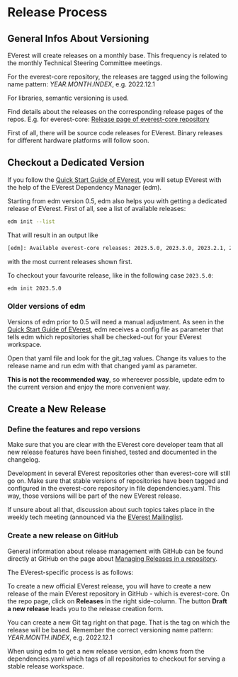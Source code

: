 # Release Process
## General Infos About Versioning

EVerest will create releases on a monthly base. This frequency is related to the monthly Technical Steering Committee meetings.

For the everest-core repository, the releases are tagged using the following name pattern: _YEAR.MONTH.INDEX_, e.g. 2022.12.1

For libraries, semantic versioning is used.

Find details about the releases on the corresponding release pages of the repos. E.g. for everest-core: [Release page of everest-core repository](https://github.com/EVerest/everest-core/releases)

First of all, there will be source code releases for EVerest. Binary releases for different hardware platforms will follow soon.

## Checkout a Dedicated Version
If you follow the
[Quick Start Guide of EVerest](https://everest.github.io/nightly/general/02_quick_start_guide.html), you will setup EVerest with the help of the
EVerest Dependency Manager (edm).

Starting from edm version 0.5, edm also helps you with getting a dedicated
release of EVerest. First of all, see a list of available releases:
```bash
edm init --list
```
That will result in an output like
```txt
[edm]: Available everest-core releases: 2023.5.0, 2023.3.0, 2023.2.1, 2023.2.0, 2023.1.0, 2022.12.1, 2022.12.0, 2022-11.0
```
with the most current releases shown first.

To checkout your favourite release, like in the following case `2023.5.0`:
```bash
edm init 2023.5.0
```

### Older versions of edm
Versions of edm prior to 0.5 will need a manual adjustment. As seen in the
[Quick Start Guide of EVerest](https://everest.github.io/nightly/general/02_quick_start_guide.html), edm receives a config file as parameter that
tells edm which repositories shall be checked-out for your EVerest workspace.

Open that yaml file and look for the git_tag values. Change its values to the
release name and run edm with that changed yaml as parameter.

__This is not the recommended way__, so whereever possible, update edm
to the current version and enjoy the more convenient way.

## Create a New Release

### Define the features and repo versions
Make sure that you are clear with the EVerest core developer team that all
new release features have been finished, tested and documented in the
changelog.

Development in several EVerest repositories other than everest-core will still
go on. Make sure that stable versions of repositories have been tagged and
configured in the everest-core repository in file dependencies.yaml. This way,
those versions will be part of the new EVerest release.

If unsure about all that, discussion about such topics takes place in the weekly
tech meeting (announced via the
[EVerest Mailinglist](https://lists.lfenergy.org/g/everest).

### Create a new release on GitHub

General information about release management with GitHub can be found directly
at GitHub on the page about
[Managing Releases in a repository](https://docs.github.com/en/repositories/releasing-projects-on-github/managing-releases-in-a-repository).

The EVerest-specific process is as follows:

To create a new official EVerest release, you will have to create a new release
of the main EVerest repository in GitHub - which is everest-core. On the repo
page, click on __Releases__ in the right side-column. The button __Draft a new release__ leads you to the release creation form.

You can create a new Git tag right on that page. That is the tag on which the
release will be based. Remember the correct versioning name pattern:
_YEAR.MONTH.INDEX_, e.g. 2022.12.1

When using edm to get a new release version, edm knows from the
dependencies.yaml which tags of all repositories to checkout for serving
a stable release workspace.